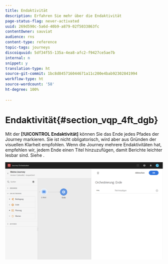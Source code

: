 ```yaml
---
title: Endaktivität
description: Erfahren Sie mehr über die Endaktivität
page-status-flag: never-activated
uuid: 269d590c-5a6d-40b9-a879-02f5033863fc
contentOwner: sauviat
audience: rns
content-type: reference
topic-tags: journeys
discoiquuid: 5df34f55-135a-4ea8-afc2-f9427ce5ae7b
internal: n
snippet: y
translation-type: ht
source-git-commit: 1bc8d845716044671a11c200e4bab92302841994
workflow-type: ht
source-wordcount: '58'
ht-degree: 100%

---
```



# Endaktivität{#section_vqp_4ft_dgb}

Mit der **[!UICONTROL Endaktivität]** können Sie das Ende jedes Pfades der Journey markieren. Sie ist nicht obligatorisch, wird aber aus Gründen der visuellen Klarheit empfohlen. Wenn die Journey mehrere Endaktivitäten hat, empfehlen wir, jedem Ende einen Titel hinzuzufügen, damit Berichte leichter lesbar sind. Siehe [](../reporting/about-journey-reports.md).

![](../assets/journey54.png)
